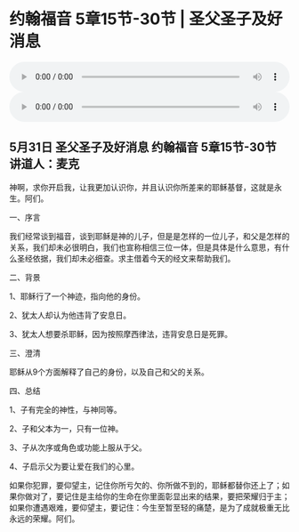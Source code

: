 # 约翰福音 5章15节-30节 | 圣父圣子及好消息

<audio style="width: 100%;" preload="false" controls controlslist="nodownload"><source src="http://file.simai.life/audio/mp3/2020/2020_05_31_1.mp3" type="audio/mpeg">Your browser does not support the audio element.</audio>
<audio style="width: 100%;" preload="false" controls controlslist="nodownload"><source src="http://file.simai.life/audio/mp3/2020/2020_05_31_2.mp3" type="audio/mpeg">Your browser does not support the audio element.</audio>



## 5月31日 圣父圣子及好消息 约翰福音 5章15节-30节 讲道人：麦克

神啊，求你开启我，让我更加认识你，并且认识你所差来的耶稣基督，这就是永生。阿们。

一、序言

我们经常谈到福音，谈到耶稣是神的儿子，但是是怎样的一位儿子，和父是怎样的关系，我们却未必很明白，我们也宣称相信三位一体，但是具体是什么意思，有什么圣经依据，我们却未必细查。求主借着今天的经文来帮助我们。

二、背景

1、耶稣行了一个神迹，指向他的身份。

2、犹太人却认为他违背了安息日。

3、犹太人想要杀耶稣，因为按照摩西律法，违背安息日是死罪。

三、澄清

耶稣从9个方面解释了自己的身份，以及自己和父的关系。

四、总结

1、子有完全的神性，与神同等。

2、子和父本为一，只有一位神。

3、子从次序或角色或功能上服从于父。

4、子启示父为要让爱在我们的心里。

如果你犯罪，要仰望主，记住你所亏欠的、你所做不到的，耶稣都替你还上了；如果你做对了，要记住是主给你的生命在你里面彰显出来的结果，要把荣耀归于主；如果你遭遇艰难，要仰望主，要记住：今生至暂至轻的痛楚，是为了成就极重无比永远的荣耀。阿们。
